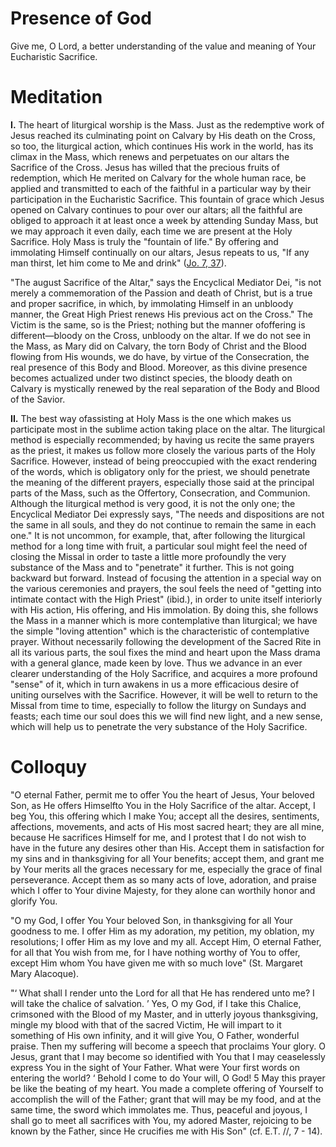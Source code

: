 # Presence of God

Give me, O Lord, a better understanding of the value and meaning of Your Eucharistic Sacrifice.

# Meditation

**I.** The heart of liturgical worship is the Mass. Just as the redemptive work of Jesus reached its culminating point on Calvary by His death on the Cross, so too, the liturgical action, which continues His work in the world, has its climax in the Mass, which renews and perpetuates on our altars the Sacrifice of the Cross. Jesus has willed that the precious fruits of redemption, which He merited on Calvary for the whole human race, be applied and transmitted to each of the faithful in a particular way by their participation in the Eucharistic Sacrifice. This fountain of grace which Jesus opened on Calvary continues to pour over our altars; all the faithful are obliged to approach it at least once a week by attending Sunday Mass, but we may approach it even daily, each time we are present at the Holy Sacrifice. Holy Mass is truly the "fountain of life." By offering and immolating Himself continually on our altars, Jesus repeats to us, "If any man thirst, let him come to Me and drink" ([Jo. 7, 37](https://vulgata.online/bible/Jo.7?ed=DR2&vfn=DR2.Jo.7.37:vs)).

"The august Sacrifice of the Altar," says the Encyclical Mediator Dei, "is not merely a commemoration of the Passion and death of Christ, but is a true and proper sacrifice, in which, by immolating Himself in an unbloody manner, the Great High Priest renews His previous act on the Cross." The Victim is the same, so is the Priest; nothing but the manner ofoffering is different—bloody on the Cross, unbloody on the altar. If we do not see in the Mass, as Mary did on Calvary, the torn Body of Christ and the Blood flowing from His wounds, we do have, by virtue of the Consecration, the real presence of this Body and Blood. Moreover, as this divine presence becomes actualized under two distinct species, the bloody death on Calvary is mystically renewed by the real separation of the Body and Blood of the Savior.

**II.** The best way ofassisting at Holy Mass is the one which makes us participate most in the sublime action taking place on the altar. The liturgical method is especially recommended; by having us recite the same prayers as the priest, it makes us follow more closely the various parts of the Holy Sacrifice. However, instead of being preoccupied with the exact rendering of the words, which is obligatory only for the priest, we should penetrate the meaning of the different prayers, especially those said at the principal parts of the Mass, such as the Offertory, Consecration, and Communion. Although the liturgical method is very good, it is not the only one; the Encyclical Mediator Dei expressly says, "The needs and dispositions are not the same in all souls, and they do not continue to remain the same in each one." It is not uncommon, for example, that, after following the liturgical method for a long time with fruit, a particular soul might feel the need of closing the Missal in order to taste a little more profoundly the very substance of the Mass and to "penetrate" it further. This is not going backward but forward. Instead of focusing the attention in a special way on the various ceremonies and prayers, the soul feels the need of "getting into intimate contact with the High Priest" (ibid.), in order to unite itself interiorly with His action, His offering, and His immolation. By doing this, she follows the Mass in a manner which is more contemplative than liturgical; we have the simple "loving attention" which is the characteristic of contemplative prayer. Without necessarily following the development of the Sacred Rite in all its various parts, the soul fixes the mind and heart upon the Mass drama with a general glance, made keen by love. Thus we advance in an ever clearer understanding of the Holy Sacrifice, and acquires a more profound "sense" of it, which in turn awakens in us a more efficacious desire of uniting ourselves with the Sacrifice. However, it will be well to return to the Missal from time to time, especially to follow the liturgy on Sundays and feasts; each time our soul does this we will find new light, and a new sense, which will help us to penetrate the very substance of the Holy Sacrifice.

# Colloquy

"O eternal Father, permit me to offer You the heart of Jesus, Your beloved Son, as He offers Himselfto You in the Holy Sacrifice of the altar. Accept, I beg You, this offering which I make You; accept all the desires, sentiments, affections, movements, and acts of His most sacred heart; they are all mine, because He sacrifices Himself for me, and I protest that I do not wish to have in the future any desires other than His. Accept them in satisfaction for my sins and in thanksgiving for all Your benefits; accept them, and grant me by Your merits all the graces necessary for me, especially the grace of final perseverance. Accept them as so many acts of love, adoration, and praise which I offer to Your divine Majesty, for they alone can worthily honor and glorify You.

"O my God, I offer You Your beloved Son, in thanksgiving for all Your goodness to me. I offer Him as my adoration, my petition, my oblation, my resolutions; I offer Him as my love and my all. Accept Him, O eternal Father, for all that You wish from me, for I have nothing worthy of You to offer, except Him whom You have given me with so much love" (St. Margaret Mary Alacoque).

"‘ What shall I render unto the Lord for all that He has rendered unto me? I will take the chalice of salvation. ’ Yes, O my God, if I take this Chalice, crimsoned with the Blood of my Master, and in utterly joyous thanksgiving, mingle my blood with that of the sacred Victim, He will impart to it something of His own infinity, and it will give You, O Father, wonderful praise. Then my suffering will become a speech that proclaims Your glory. O Jesus, grant that I may become so identified with You that I may ceaselessly express You in the sight of Your Father. What were Your first words on entering the world? ‘ Behold I come to do Your will, O God! 5 May this prayer be like the beating of my heart. You made a complete offering of Yourself to accomplish the will of the Father; grant that will may be my food, and at the same time, the sword which immolates me. Thus, peaceful and joyous, I shall go to meet all sacrifices with You, my adored Master, rejoicing to be known by the Father, since He crucifies me with His Son" (cf. E.T. //, 7 - 14).
